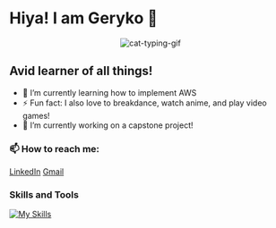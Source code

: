# Hiya! I am Geryko 👋
  
<div align="center">
  <img src="https://github.com/glmenta/glmenta/assets/111015201/18f8b1c6-9215-46ed-92dd-1d6464098994" alt="cat-typing-gif">
</div>

## Avid learner of all things!

- 🌱 I’m currently learning how to implement AWS
- ⚡ Fun fact: I also love to breakdance, watch anime, and play video games!
- 🔭 I’m currently working on a capstone project!

### 📫 How to reach me:
[LinkedIn](https://www.linkedin.com/in/geryko-menta-36a0b0215/)
[Gmail](gakidogeck@gmail.com)

### Skills and Tools
[![My Skills](https://skillicons.dev/icons?i=js,html,css,aws,express,mysql,nodejs,postgres,react,py,flask)](https://skillicons.dev)




<!--
**glmenta/glmenta** is a ✨ _special_ ✨ repository because its `README.md` (this file) appears on your GitHub profile.

Here are some ideas to get you started:
- 🔭 I’m currently working on a capstone project
- 🌱 I’m currently learning ...
- 👯 I’m looking to collaborate on ...
- 🤔 I’m looking for help with ...
- 💬 Ask me about ...
- 📫 How to reach me: ...
- 😄 Pronouns: ...
- ⚡ Fun fact: ...
-->
